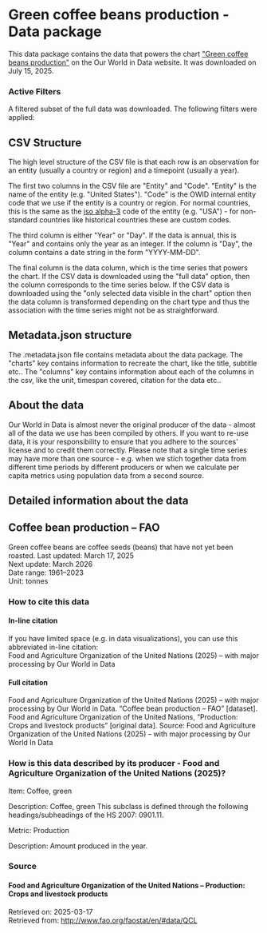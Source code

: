 # Green coffee beans production - Data package

This data package contains the data that powers the chart ["Green coffee beans production"](https://ourworldindata.org/grapher/coffee-bean-production?v=1&csvType=full&useColumnShortNames=false) on the Our World in Data website. It was downloaded on July 15, 2025.

### Active Filters

A filtered subset of the full data was downloaded. The following filters were applied:

## CSV Structure

The high level structure of the CSV file is that each row is an observation for an entity (usually a country or region) and a timepoint (usually a year).

The first two columns in the CSV file are "Entity" and "Code". "Entity" is the name of the entity (e.g. "United States"). "Code" is the OWID internal entity code that we use if the entity is a country or region. For normal countries, this is the same as the [iso alpha-3](https://en.wikipedia.org/wiki/ISO_3166-1_alpha-3) code of the entity (e.g. "USA") - for non-standard countries like historical countries these are custom codes.

The third column is either "Year" or "Day". If the data is annual, this is "Year" and contains only the year as an integer. If the column is "Day", the column contains a date string in the form "YYYY-MM-DD".

The final column is the data column, which is the time series that powers the chart. If the CSV data is downloaded using the "full data" option, then the column corresponds to the time series below. If the CSV data is downloaded using the "only selected data visible in the chart" option then the data column is transformed depending on the chart type and thus the association with the time series might not be as straightforward.

## Metadata.json structure

The .metadata.json file contains metadata about the data package. The "charts" key contains information to recreate the chart, like the title, subtitle etc.. The "columns" key contains information about each of the columns in the csv, like the unit, timespan covered, citation for the data etc..

## About the data

Our World in Data is almost never the original producer of the data - almost all of the data we use has been compiled by others. If you want to re-use data, it is your responsibility to ensure that you adhere to the sources' license and to credit them correctly. Please note that a single time series may have more than one source - e.g. when we stich together data from different time periods by different producers or when we calculate per capita metrics using population data from a second source.

## Detailed information about the data


## Coffee bean production – FAO
Green coffee beans are coffee seeds (beans) that have not yet been roasted.
Last updated: March 17, 2025  
Next update: March 2026  
Date range: 1961–2023  
Unit: tonnes  


### How to cite this data

#### In-line citation
If you have limited space (e.g. in data visualizations), you can use this abbreviated in-line citation:  
Food and Agriculture Organization of the United Nations (2025) – with major processing by Our World in Data

#### Full citation
Food and Agriculture Organization of the United Nations (2025) – with major processing by Our World in Data. “Coffee bean production – FAO” [dataset]. Food and Agriculture Organization of the United Nations, “Production: Crops and livestock products” [original data].
Source: Food and Agriculture Organization of the United Nations (2025) – with major processing by Our World In Data

### How is this data described by its producer - Food and Agriculture Organization of the United Nations (2025)?
Item: Coffee, green

Description: Coffee, green This subclass is defined through the following headings/subheadings of the HS 2007: 0901.11.

Metric: Production

Description: Amount produced in the year.

### Source

#### Food and Agriculture Organization of the United Nations – Production: Crops and livestock products
Retrieved on: 2025-03-17  
Retrieved from: http://www.fao.org/faostat/en/#data/QCL  


    